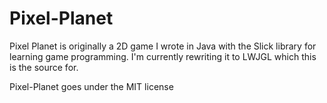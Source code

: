 Pixel-Planet
============

Pixel Planet is originally a 2D game I wrote in Java with the Slick library for learning game programming.
I'm currently rewriting it to LWJGL which this is the source for.

Pixel-Planet goes under the MIT license

